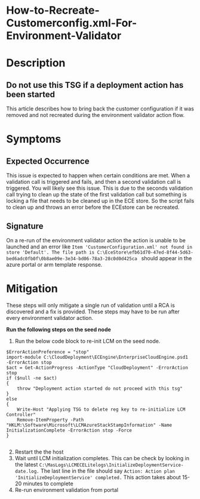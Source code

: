 # How-to-Recreate-Customerconfig.xml-For-Environment-Validator
# Description 
## Do not use this TSG if a deployment action has been started

This article describes how to bring back the customer configuration if it was removed and not recreated during the environment validator action flow.
# Symptoms

## Expected Occurrence  
This issue is expected to happen when certain conditions are met. When a validation call is triggered and fails, and then a second validation call is triggered. You will likely see this issue. This is due to the seconds validation call trying to clean up the state of the first validation call but something is locking a file that needs to be cleaned up in the ECE store. So the script fails to clean up and throws an error before the ECEstore can be recreated.
## Signature 
On a re-run of the environment validator action the action is unable to be launched and an error like ```Item 'CustomerConfiguration.xml' not found in store 'Default'. The file path is C:\EceStore\efb61d70-47ed-8f44-5d63-bed6adc0fb0f\0b8ae09e-3e34-bd06-78a3-28c0d0d425ca ``` should appear in the azure portal or arm template response.
# Mitigation 
These steps will only mitigate a single run of validation until a RCA is discovered and a fix is provided. These steps may have to be run after every environment validator action.

**Run the following steps on the seed node**
1) Run the below code block to re-init LCM on the seed node.
``` 
$ErrorActionPreference = "stop"
import-module C:\CloudDeployment\ECEngine\EnterpriseCloudEngine.psd1  -ErrorAction stop
$act = Get-ActionProgress -ActionType "CloudDeployment" -ErrorAction stop
if ($null -ne $act)
{
    throw "Deployment action started do not proceed with this tsg"
}
else
{
    Write-Host "Applying TSG to delete reg key to re-initialize LCM Controller"
    Remove-ItemProperty -Path "HKLM:\Software\Microsoft\LCMAzureStackStampInformation" -Name InitializationComplete -ErrorAction stop -Force
}


```
2) Restart the the host
4) Wait until LCM initialization completes. This can be check by looking in the latest ```C:\MasLogs\LCMECELitelogs\InitializeDeploymentService-date.log.``` The last line in the file should say ``` Action: Action plan 'InitializeDeploymentService' completed. ``` This action takes about 15-20 minutes to complete
5) Re-run environment validation from portal
